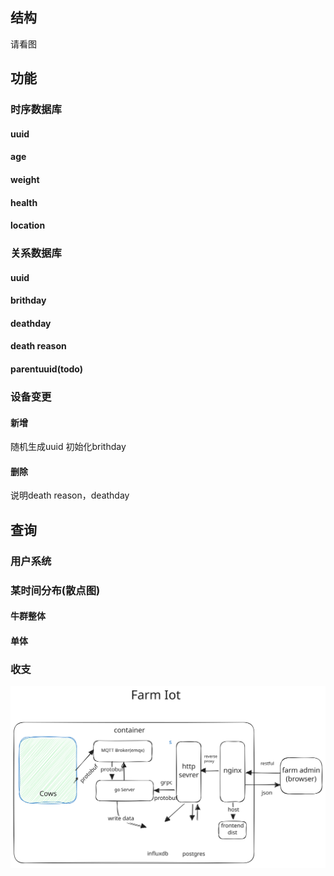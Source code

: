 ## 结构
请看图

## 功能
### 时序数据库
#### uuid
#### age
#### weight
#### health
#### location
### 关系数据库
#### uuid
#### brithday
#### deathday
#### death reason
#### parentuuid(todo)
### 设备变更
#### 新增
随机生成uuid
初始化brithday
#### 删除
说明death reason，deathday

## 查询
### 用户系统
### 某时间分布(散点图)
#### 牛群整体
#### 单体
### 收支

![](./arch.svg)


